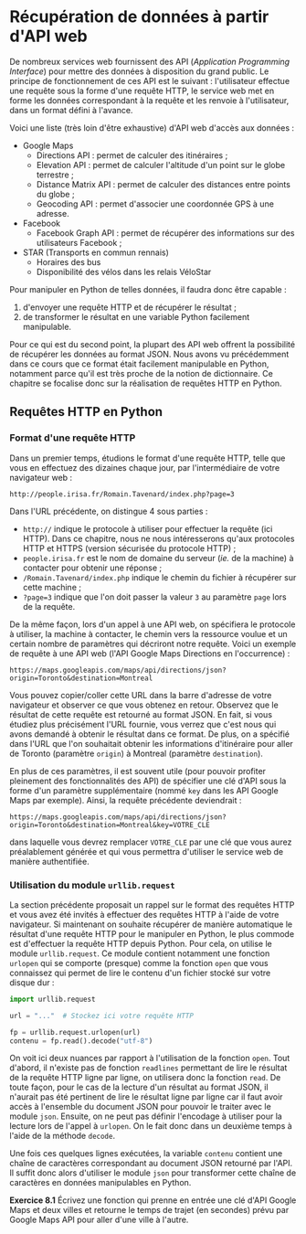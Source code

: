 # Récupération de données à partir d'API web

De nombreux services web fournissent des API (_Application Programming Interface_) pour mettre des données à disposition du grand public. Le principe de fonctionnement de ces API est le suivant : l'utilisateur effectue une requête sous la forme d'une requête HTTP, le service web met en forme les données correspondant à la requête et les renvoie à l'utilisateur, dans un format défini à l'avance.

Voici une liste (très loin d'être exhaustive) d'API web d'accès aux données :

* Google Maps
    * Directions API : permet de calculer des itinéraires ;
    * Elevation API : permet de calculer l'altitude d'un point sur le globe terrestre ;
    * Distance Matrix API : permet de calculer des distances entre points du globe ;
    * Geocoding API : permet d'associer une coordonnée GPS à une adresse.
* Facebook
    * Facebook Graph API : permet de récupérer des informations sur des utilisateurs Facebook ;
* STAR (Transports en commun rennais)
    * Horaires des bus
    * Disponibilité des vélos dans les relais VéloStar


Pour manipuler en Python de telles données, il faudra donc être capable :

1. d'envoyer une requête HTTP et de récupérer le résultat ;
2. de transformer le résultat en une variable Python facilement manipulable.

Pour ce qui est du second point, la plupart des API web offrent la possibilité de récupérer les données au format JSON.
Nous avons vu précédemment dans ce cours que ce format était facilement manipulable en Python, notamment parce qu'il est très proche de la notion de dictionnaire.
Ce chapitre se focalise donc sur la réalisation de requêtes HTTP en Python.

## Requêtes HTTP en Python

### Format d'une requête HTTP

Dans un premier temps, étudions le format d'une requête HTTP, telle que vous en effectuez des dizaines chaque jour, par l'intermédiaire de votre navigateur web :

```
http://people.irisa.fr/Romain.Tavenard/index.php?page=3
```

Dans l'URL précédente, on distingue 4 sous parties :

* `http://` indique le protocole à utiliser pour effectuer la requête (ici HTTP). Dans ce chapitre, nous ne nous intéresserons qu'aux protocoles HTTP et HTTPS (version sécurisée du protocole HTTP) ;
* `people.irisa.fr` est le nom de domaine du serveur (_ie._ de la machine) à contacter pour obtenir une réponse ;
* `/Romain.Tavenard/index.php` indique le chemin du fichier à récupérer sur cette machine ;
* `?page=3` indique que l'on doit passer la valeur `3` au paramètre `page` lors de la requête.

De la même façon, lors d'un appel à une API web, on spécifiera le protocole à utiliser, la machine à contacter, le chemin vers la ressource voulue et un certain nombre de paramètres qui décriront notre requête.
Voici un exemple de requête à une API web (l'API Google Maps Directions en l'occurrence) :
```
https://maps.googleapis.com/maps/api/directions/json?origin=Toronto&destination=Montreal
```

Vous pouvez copier/coller cette URL dans la barre d'adresse de votre navigateur et observer ce que vous obtenez en retour.
Observez que le résultat de cette requête est retourné au format JSON.
En fait, si vous étudiez plus précisément l'URL fournie, vous verrez que c'est nous qui avons demandé à obtenir le résultat dans ce format.
De plus, on a spécifié dans l'URL que l'on souhaitait obtenir les informations d'itinéraire pour aller de Toronto (paramètre `origin`) à Montreal (paramètre `destination`).

En plus de ces paramètres, il est souvent utile (pour pouvoir profiter pleinement des fonctionnalités des API) de spécifier une clé d'API sous la forme d'un paramètre supplémentaire (nommé `key` dans les API Google Maps par exemple).
Ainsi, la requête précédente deviendrait :
```
https://maps.googleapis.com/maps/api/directions/json?origin=Toronto&destination=Montreal&key=VOTRE_CLE
```

dans laquelle vous devrez remplacer `VOTRE_CLE` par une clé que vous aurez préalablement générée et qui vous permettra d'utiliser le service web de manière authentifiée.

### Utilisation du module `urllib.request`

La section précédente proposait un rappel sur le format des requêtes HTTP et vous avez été invités à effectuer des requêtes HTTP à l'aide de votre navigateur.
Si maintenant on souhaite récupérer de manière automatique le résultat d'une requête HTTP pour le manipuler en Python, le plus commode est d'effectuer la requête HTTP depuis Python.
Pour cela, on utilise le module `urllib.request`. Ce module contient notamment une fonction `urlopen` qui se comporte (presque) comme la fonction `open` que vous connaissez qui permet de lire le contenu d'un fichier stocké sur votre disque dur :
```python
import urllib.request

url = "..."  # Stockez ici votre requête HTTP

fp = urllib.request.urlopen(url)
contenu = fp.read().decode("utf-8")
```

On voit ici deux nuances par rapport à l'utilisation de la fonction `open`.
Tout d'abord, il n'existe pas de fonction `readlines` permettant de lire le résultat de la requête HTTP ligne par ligne, on utilisera donc la fonction `read`.
De toute façon, pour le cas de la lecture d'un résultat au format JSON, il n'aurait pas été pertinent de lire le résultat ligne par ligne car il faut avoir accès à l'ensemble du document JSON pour pouvoir le traiter avec le module `json`.
Ensuite, on ne peut pas définir l'encodage à utiliser pour la lecture lors de l'appel à `urlopen`.
On le fait donc dans un deuxième temps à l'aide de la méthode `decode`.

Une fois ces quelques lignes exécutées, la variable `contenu` contient une chaîne de caractères correspondant au document JSON retourné par l'API.
Il suffit donc alors d'utiliser le module `json` pour transformer cette chaîne de caractères en données manipulables en Python.

**Exercice 8.1**
Écrivez une fonction qui prenne en entrée une clé d'API Google Maps et deux villes et retourne le temps de trajet (en secondes) prévu par Google Maps API pour aller d'une ville à l'autre.
